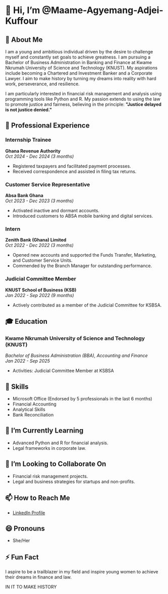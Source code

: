 # 👋 Hi, I’m @Maame-Agyemang-Adjei-Kuffour

## 🌟 About Me
I am a young and ambitious individual driven by the desire to challenge myself and constantly set goals to achieve greatness. I am pursuing a Bachelor of Business Administration in Banking and Finance at Kwame Nkrumah University of Science and Technology (KNUST). My aspirations include becoming a Chartered and Investment Banker and a Corporate Lawyer. I aim to make history by turning my dreams into reality with hard work, perseverance, and resilience.

I am particularly interested in financial risk management and analysis using programming tools like Python and R. My passion extends to using the law to promote justice and fairness, believing in the principle: **"Justice delayed is not justice denied."**

## 💼 Professional Experience

### **Internship Trainee**  
**Ghana Revenue Authority**  
*Oct 2024 - Dec 2024 (3 months)*  
- Registered taxpayers and facilitated payment processes.  
- Received correspondence and assisted in filing tax returns.  

### **Customer Service Representative**  
**Absa Bank Ghana**  
*Oct 2023 - Dec 2023 (3 months)*  
- Activated inactive and dormant accounts.  
- Introduced customers to ABSA mobile banking and digital services.  

### **Intern**  
**Zenith Bank (Ghana) Limited**  
*Oct 2022 - Dec 2022 (3 months)*  
- Opened new accounts and supported the Funds Transfer, Marketing, and Customer Service Units.  
- Commended by the Branch Manager for outstanding performance.  

### **Judicial Committee Member**  
**KNUST School of Business (KSB)**  
*Jan 2022 - Sep 2022 (9 months)*  
- Actively contributed as a member of the Judicial Committee for KSBSA.  

## 🎓 Education

### **Kwame Nkrumah University of Science and Technology (KNUST)**  
*Bachelor of Business Administration (BBA), Accounting and Finance*  
*Jan 2022 - Sep 2025*  
- Activities: Judicial Committee Member at KSBSA  

## 📜 Skills
- Microsoft Office (Endorsed by 5 professionals in the last 6 months)  
- Financial Accounting  
- Analytical Skills  
- Bank Reconciliation  

## 🌱 I’m Currently Learning
- Advanced Python and R for financial analysis.  
- Legal frameworks in corporate law.

## 💞️ I’m Looking to Collaborate On
- Financial risk management projects.  
- Legal and business strategies for startups and non-profits.

## 📫 How to Reach Me
- [LinkedIn Profile](https://www.linkedin.com/in/maame-agyemang-adjei-kuffour)

## 😄 Pronouns
- She/Her

## ⚡ Fun Fact
I aspire to be a trailblazer in my field and inspire young women to achieve their dreams in finance and law.

IN IT TO MAKE HISTORY
